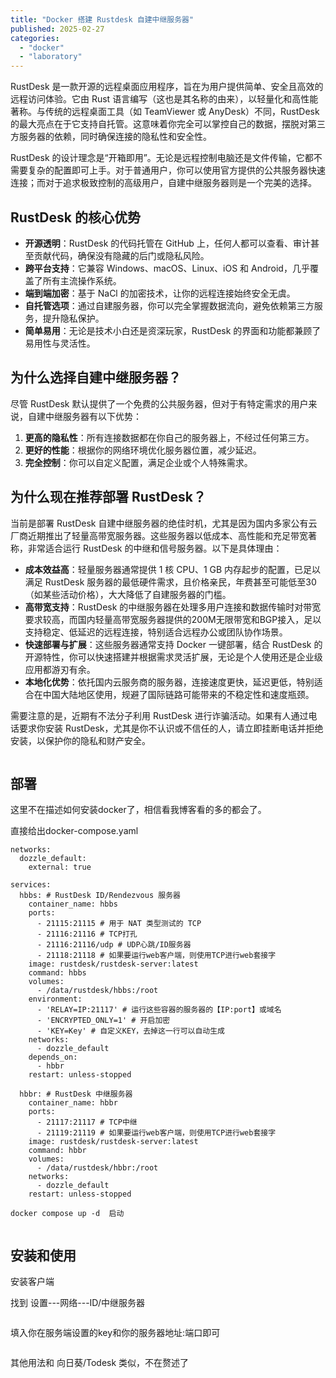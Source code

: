 ```yaml
---
title: "Docker 搭建 Rustdesk 自建中继服务器"
published: 2025-02-27
categories: 
  - "docker"
  - "laboratory"
---
```


RustDesk 是一款开源的远程桌面应用程序，旨在为用户提供简单、安全且高效的远程访问体验。它由 Rust 语言编写（这也是其名称的由来），以轻量化和高性能著称。与传统的远程桌面工具（如 TeamViewer 或 AnyDesk）不同，RustDesk 的最大亮点在于它支持自托管。这意味着你完全可以掌控自己的数据，摆脱对第三方服务器的依赖，同时确保连接的隐私性和安全性。

RustDesk 的设计理念是“开箱即用”。无论是远程控制电脑还是文件传输，它都不需要复杂的配置即可上手。对于普通用户，你可以使用官方提供的公共服务器快速连接；而对于追求极致控制的高级用户，自建中继服务器则是一个完美的选择。

## RustDesk 的核心优势

- **开源透明**：RustDesk 的代码托管在 GitHub 上，任何人都可以查看、审计甚至贡献代码，确保没有隐藏的后门或隐私风险。
- **跨平台支持**：它兼容 Windows、macOS、Linux、iOS 和 Android，几乎覆盖了所有主流操作系统。
- **端到端加密**：基于 NaCl 的加密技术，让你的远程连接始终安全无虞。
- **自托管选项**：通过自建服务器，你可以完全掌握数据流向，避免依赖第三方服务，提升隐私保护。
- **简单易用**：无论是技术小白还是资深玩家，RustDesk 的界面和功能都兼顾了易用性与灵活性。

## 为什么选择自建中继服务器？

尽管 RustDesk 默认提供了一个免费的公共服务器，但对于有特定需求的用户来说，自建中继服务器有以下优势：

1. **更高的隐私性**：所有连接数据都在你自己的服务器上，不经过任何第三方。
2. **更好的性能**：根据你的网络环境优化服务器位置，减少延迟。
3. **完全控制**：你可以自定义配置，满足企业或个人特殊需求。

## 为什么现在推荐部署 RustDesk？

当前是部署 RustDesk 自建中继服务器的绝佳时机，尤其是因为国内多家公有云厂商近期推出了轻量高带宽服务器。这些服务器以低成本、高性能和充足带宽著称，非常适合运行 RustDesk 的中继和信号服务器。以下是具体理由：

- **成本效益高**：轻量服务器通常提供 1 核 CPU、1 GB 内存起步的配置，已足以满足 RustDesk 服务器的最低硬件需求，且价格亲民，年费甚至可能低至30（如某些活动价格），大大降低了自建服务器的门槛。
- **高带宽支持**：RustDesk 的中继服务器在处理多用户连接和数据传输时对带宽要求较高，而国内轻量高带宽服务器提供的200M无限带宽和BGP接入，足以支持稳定、低延迟的远程连接，特别适合远程办公或团队协作场景。
- **快速部署与扩展**：这些服务器通常支持 Docker 一键部署，结合 RustDesk 的开源特性，你可以快速搭建并根据需求灵活扩展，无论是个人使用还是企业级应用都游刃有余。
- **本地化优势**：依托国内云服务商的服务器，连接速度更快，延迟更低，特别适合在中国大陆地区使用，规避了国际链路可能带来的不稳定性和速度瓶颈。

需要注意的是，近期有不法分子利用 RustDesk 进行诈骗活动。如果有人通过电话要求你安装 RustDesk，尤其是你不认识或不信任的人，请立即挂断电话并拒绝安装，以保护你的隐私和财产安全。

<picture>
    <source srcset="https://s3.catcat.blog/images/2025/02/image-46.avif" type="image/avif">
    <source srcset="https://s3.catcat.blog/images/2025/02/image-46.webp" type="image/webp">
    <img src="https://s3.catcat.blog/images/2025/02/image-46.jpg" alt="" loading="lazy">
</picture>

## 部署

这里不在描述如何安装docker了，相信看我博客看的多的都会了。

直接给出docker-compose.yaml

```shell
networks:
  dozzle_default:
    external: true

services:
  hbbs: # RustDesk ID/Rendezvous 服务器
    container_name: hbbs
    ports:
      - 21115:21115 # 用于 NAT 类型测试的 TCP
      - 21116:21116 # TCP打孔
      - 21116:21116/udp # UDP心跳/ID服务器
      - 21118:21118 # 如果要运行web客户端，则使用TCP进行web套接字
    image: rustdesk/rustdesk-server:latest
    command: hbbs
    volumes:
      - /data/rustdesk/hbbs:/root
    environment:
      - 'RELAY=IP:21117' # 运行这些容器的服务器的【IP:port】或域名
      - 'ENCRYPTED_ONLY=1' # 开启加密
      - 'KEY=Key' # 自定义KEY，去掉这一行可以自动生成
    networks:
      - dozzle_default
    depends_on:
      - hbbr
    restart: unless-stopped

  hbbr: # RustDesk 中继服务器
    container_name: hbbr
    ports:
      - 21117:21117 # TCP中继
      - 21119:21119 # 如果要运行web客户端，则使用TCP进行web套接字
    image: rustdesk/rustdesk-server:latest
    command: hbbr
    volumes:
      - /data/rustdesk/hbbr:/root
    networks:
      - dozzle_default
    restart: unless-stopped
```

```shell
docker compose up -d  启动
```

<picture>
    <source srcset="https://s3.catcat.blog/images/2025/02/image-42.avif" type="image/avif">
    <source srcset="https://s3.catcat.blog/images/2025/02/image-42.webp" type="image/webp">
    <img src="https://s3.catcat.blog/images/2025/02/image-42.jpg" alt="" loading="lazy">
</picture>

## 安装和使用

安装客户端

找到 设置---网络---ID/中继服务器

<picture>
    <source srcset="https://s3.catcat.blog/images/2025/02/image-43.avif" type="image/avif">
    <source srcset="https://s3.catcat.blog/images/2025/02/image-43.webp" type="image/webp">
    <img src="https://s3.catcat.blog/images/2025/02/image-43.jpg" alt="" loading="lazy">
</picture>

填入你在服务端设置的key和你的服务器地址:端口即可

<picture>
    <source srcset="https://s3.catcat.blog/images/2025/02/image-44.avif" type="image/avif">
    <source srcset="https://s3.catcat.blog/images/2025/02/image-44.webp" type="image/webp">
    <img src="https://s3.catcat.blog/images/2025/02/image-44.jpg" alt="" loading="lazy">
</picture>

其他用法和 向日葵/Todesk 类似，不在赘述了

<picture>
    <source srcset="https://s3.catcat.blog/images/2025/02/image-45.avif" type="image/avif">
    <source srcset="https://s3.catcat.blog/images/2025/02/image-45.webp" type="image/webp">
    <img src="https://s3.catcat.blog/images/2025/02/image-45.jpg" alt="" loading="lazy">
</picture>
